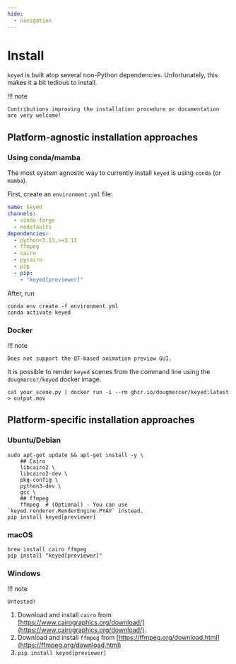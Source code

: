```yaml
---
hide:
  - navigation
---
```


# Install

`keyed` is built atop several non-Python dependencies. Unfortunately, this makes it a bit tedious to install.

!!! note

    Contributions improving the installation procedure or documentation are very welcome!

## Platform-agnostic installation approaches

### Using conda/mamba

The most system agnostic way to currently install `keyed` is using `conda` (or `mamba`).

First, create an `environment.yml` file:

```yml title="environment.yml"
name: keyed
channels:
  - conda-forge
  - nodefaults
dependencies:
  - python<3.13,>=3.11
  - ffmpeg
  - cairo
  - pycairo
  - pip
  - pip:
    - "keyed[previewer]"
```

After, run

```console
conda env create -f environment.yml
conda activate keyed
```

### Docker

!!! note

    Does not support the QT-based animation preview GUI.

It is possible to render `keyed` scenes from the command line using the `dougmercer/keyed` docker image.

```console
cat your_scene.py | docker run -i --rm ghcr.io/dougmercer/keyed:latest > output.mov
```

## Platform-specific installation approaches

### Ubuntu/Debian
```shell
sudo apt-get update && apt-get install -y \
    ## Cairo
    libcairo2 \
    libcairo2-dev \
    pkg-config \
    python3-dev \
    gcc \
    ## ffmpeg
    ffmpeg  # (Optional) - You can use `keyed.renderer.RenderEngine.PYAV` instead.
pip install keyed[previewer]
```

### macOS
```shell
brew install cairo ffmpeg
pip install "keyed[previewer]"
```

### Windows

!!! note

    Untested!

1. Download and install `cairo` from [https://www.cairographics.org/download/](https://www.cairographics.org/download/).
2. Download and install `ffmpeg` from [https://ffmpeg.org/download.html](https://ffmpeg.org/download.html)
3. `pip install keyed[previewer]`
